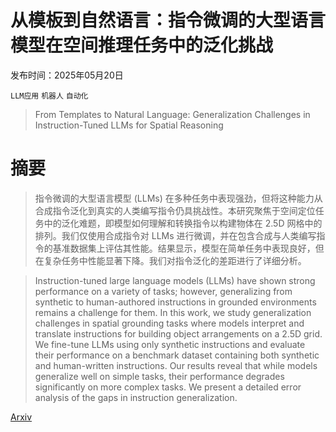 # 从模板到自然语言：指令微调的大型语言模型在空间推理任务中的泛化挑战

发布时间：2025年05月20日

`LLM应用` `机器人` `自动化`

> From Templates to Natural Language: Generalization Challenges in Instruction-Tuned LLMs for Spatial Reasoning

# 摘要

> 指令微调的大型语言模型 (LLMs) 在多种任务中表现强劲，但将这种能力从合成指令泛化到真实的人类编写指令仍具挑战性。本研究聚焦于空间定位任务中的泛化难题，即模型如何理解和转换指令以构建物体在 2.5D 网格中的排列。我们仅使用合成指令对 LLMs 进行微调，并在包含合成与人类编写指令的基准数据集上评估其性能。结果显示，模型在简单任务中表现良好，但在复杂任务中性能显著下降。我们对指令泛化的差距进行了详细分析。


> Instruction-tuned large language models (LLMs) have shown strong performance on a variety of tasks; however, generalizing from synthetic to human-authored instructions in grounded environments remains a challenge for them. In this work, we study generalization challenges in spatial grounding tasks where models interpret and translate instructions for building object arrangements on a $2.5$D grid. We fine-tune LLMs using only synthetic instructions and evaluate their performance on a benchmark dataset containing both synthetic and human-written instructions. Our results reveal that while models generalize well on simple tasks, their performance degrades significantly on more complex tasks. We present a detailed error analysis of the gaps in instruction generalization.

[Arxiv](https://arxiv.org/abs/2505.14425)